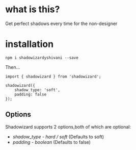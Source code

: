 # what is this?

Get perfect shadows every time for the non-designer

# installation

`npm i shadowizardyshivani --save`

Then...

```
import { shadowizard } from 'shadowizard';

shadowizard({
    shadow_type: 'soft',
    padding: false
});
```

## Options

Shadowizard supports 2 options,both of which are optional:

* *shadow_type* - _hard / soft_ (Defaults to soft)
* *padding* - _boolean_ (Defaults to false)

